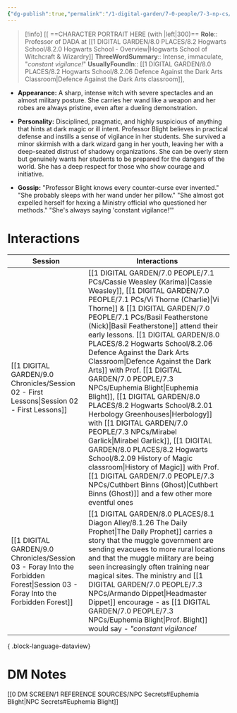 ```yaml
---
{"dg-publish":true,"permalink":"/1-digital-garden/7-0-people/7-3-np-cs/euphemia-blight/","tags":["#person","hogwarts","hogwarts-faculty","professor","gryffindor"]}
---
```


>[!info] 
>[[ ==CHARACTER PORTRAIT HERE (with |left|300)==
>**Role**:: Professor of DADA at [[1 DIGITAL GARDEN/8.0 PLACES/8.2 Hogwarts School/8.2.0 Hogwarts School - Overview\|Hogwarts School of Witchcraft & Wizardry]]
>**ThreeWordSummary**:: Intense, immaculate, "*constant vigilance!*"
>**UsuallyFoundIn**:: [[1 DIGITAL GARDEN/8.0 PLACES/8.2 Hogwarts School/8.2.06 Defence Against the Dark Arts Classroom\|Defence Against the Dark Arts classroom]],

- **Appearance:** A sharp, intense witch with severe spectacles and an almost military posture. She carries her wand like a weapon and her robes are always pristine, even after a dueling demonstration.
    
- **Personality:** Disciplined, pragmatic, and highly suspicious of anything that hints at dark magic or ill intent. Professor Blight believes in practical defense and instills a sense of vigilance in her students. She survived a minor skirmish with a dark wizard gang in her youth, leaving her with a deep-seated distrust of shadowy organizations. She can be overly stern but genuinely wants her students to be prepared for the dangers of the world. She has a deep respect for those who show courage and initiative.
    
- **Gossip:** "Professor Blight knows every counter-curse ever invented." "She probably sleeps with her wand under her pillow." "She almost got expelled herself for hexing a Ministry official who questioned her methods." "She's always saying 'constant vigilance!'"

# Interactions

| Session                                                                                                                           | Interactions                                                                                                                                                                                                                                                                                                                                                                                                                                                                             |
| --------------------------------------------------------------------------------------------------------------------------------- | ---------------------------------------------------------------------------------------------------------------------------------------------------------------------------------------------------------------------------------------------------------------------------------------------------------------------------------------------------------------------------------------------------------------------------------------------------------------------------------------- |
| [[1 DIGITAL GARDEN/9.0 Chronicles/Session 02 - First Lessons\|Session 02 - First Lessons]]                                     | [[1 DIGITAL GARDEN/7.0 PEOPLE/7.1 PCs/Cassie Weasley (Karima)\|Cassie Weasley]], [[1 DIGITAL GARDEN/7.0 PEOPLE/7.1 PCs/Vi Thorne (Charlie)\|Vi Thorne]] & [[1 DIGITAL GARDEN/7.0 PEOPLE/7.1 PCs/Basil Featherstone (Nick)\|Basil Featherstone]] attend their early lessons. [[1 DIGITAL GARDEN/8.0 PLACES/8.2 Hogwarts School/8.2.06 Defence Against the Dark Arts Classroom\|Defence Against the Dark Arts]] with Prof. [[1 DIGITAL GARDEN/7.0 PEOPLE/7.3 NPCs/Euphemia Blight\|Euphemia Blight]], [[1 DIGITAL GARDEN/8.0 PLACES/8.2 Hogwarts School/8.2.01 Herbology Greenhouses\|Herbology]] with [[1 DIGITAL GARDEN/7.0 PEOPLE/7.3 NPCs/Mirabel Garlick\|Mirabel Garlick]], [[1 DIGITAL GARDEN/8.0 PLACES/8.2 Hogwarts School/8.2.09 History of Magic classroom\|History of Magic]] with Prof. [[1 DIGITAL GARDEN/7.0 PEOPLE/7.3 NPCs/Cuthbert Binns (Ghost)\|Cuthbert Binns (Ghost)]] and a few other more eventful ones |
| [[1 DIGITAL GARDEN/9.0 Chronicles/Session 03 - Foray Into the Forbidden Forest\|Session 03 - Foray Into the Forbidden Forest]] | [[1 DIGITAL GARDEN/8.0 PLACES/8.1 Diagon Alley/8.1.26 The Daily Prophet\|The Daily Prophet]] carries a story that the muggle government are sending evacuees to more rural locations and that the muggle military are being seen increasingly often training near magical sites. The ministry and [[1 DIGITAL GARDEN/7.0 PEOPLE/7.3 NPCs/Armando Dippet\|Headmaster Dippet]] encourage - as [[1 DIGITAL GARDEN/7.0 PEOPLE/7.3 NPCs/Euphemia Blight\|Prof. Blight]] would say - _"constant vigilance!_                                                                                                           |

{ .block-language-dataview}


# DM Notes

[[0 DM SCREEN/1 REFERENCE SOURCES/NPC Secrets#Euphemia Blight\|NPC Secrets#Euphemia Blight]]
